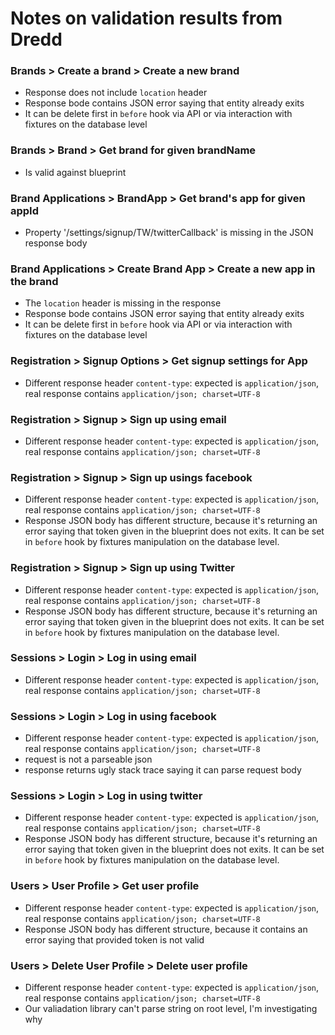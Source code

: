 # Notes on validation results from Dredd

### Brands > Create a brand > Create a new brand
  - Response does not include `location` header
  - Response bode contains JSON error saying that entity already exits
  - It can be delete first in `before` hook via API or via interaction with fixtures on the database level

### Brands > Brand > Get brand for given brandName
  - Is valid against blueprint

### Brand Applications > BrandApp > Get brand's app for given appId
  - Property '/settings/signup/TW/twitterCallback' is missing in the JSON response body

### Brand Applications > Create Brand App > Create a new app in the brand
  - The `location` header is missing in the response
  - Response bode contains JSON error saying that entity already exits
  - It can be delete first in `before` hook via API or via interaction with fixtures on the database level

### Registration > Signup Options > Get signup settings for App
  - Different response header `content-type`: expected is `application/json`, real response contains `application/json; charset=UTF-8`

### Registration > Signup > Sign up using email
  - Different response header `content-type`: expected is `application/json`, real response contains `application/json; charset=UTF-8`

### Registration > Signup > Sign up usings facebook
  - Different response header `content-type`: expected is `application/json`, real response contains `application/json; charset=UTF-8`
  - Response JSON body has different structure, because it's returning an error saying that token given in the blueprint does not exits. It can be set in `before` hook by fixtures manipulation on the database level.

### Registration > Signup > Sign up using Twitter
  - Different response header `content-type`: expected is `application/json`, real response contains `application/json; charset=UTF-8`
  - Response JSON body has different structure, because it's returning an error saying that token given in the blueprint does not exits. It can be set in `before` hook by fixtures manipulation on the database level.

### Sessions > Login > Log in using email
  - Different response header `content-type`: expected is `application/json`, real response contains `application/json; charset=UTF-8`

### Sessions > Login > Log in using facebook
  - Different response header `content-type`: expected is `application/json`, real response contains `application/json; charset=UTF-8`
  - request is not a parseable json
  - response returns ugly stack trace saying it can parse request body

### Sessions > Login > Log in using twitter
  - Different response header `content-type`: expected is `application/json`, real response contains `application/json; charset=UTF-8`
  - Response JSON body has different structure, because it's returning an error saying that token given in the blueprint does not exits. It can be set in `before` hook by fixtures manipulation on the database level.

### Users > User Profile > Get user profile
  - Different response header `content-type`: expected is `application/json`, real response contains `application/json; charset=UTF-8`
  - Response JSON body has different structure, because it contains an error saying that provided token is not valid

### Users > Delete User Profile > Delete user profile
  - Different response header `content-type`: expected is `application/json`, real response contains `application/json; charset=UTF-8`
  - Our valiadation library can't parse string on root level, I'm investigating why
